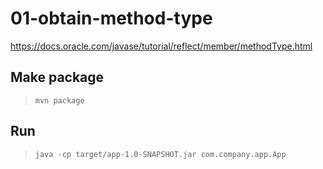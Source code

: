 # 01-obtain-method-type

https://docs.oracle.com/javase/tutorial/reflect/member/methodType.html

## Make package

> `mvn package`

## Run

> `java -cp target/app-1.0-SNAPSHOT.jar com.company.app.App`
